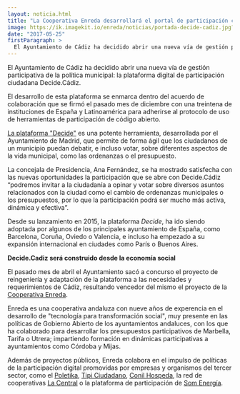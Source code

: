 ```yaml
---
layout: noticia.html
title: "La Cooperativa Enreda desarrollará el portal de participación ciudadana del Ayuntamiento de Cádiz"
image: https://ik.imagekit.io/enreda/noticias/portada-decide-cadiz.jpg?updatedAt=1700058154605
date: "2017-05-25"
firstParagraph: >
  El Ayuntamiento de Cádiz ha decidido abrir una nueva vía de gestión participativa de la política municipal: la plataforma digital de participación ciudadana Decide.Cádiz.
---
```


El Ayuntamiento de Cádiz ha decidido abrir una nueva vía de gestión participativa de la política municipal: la plataforma digital de participación ciudadana Decide.Cádiz.

El desarrollo de esta plataforma se enmarca dentro del acuerdo de colaboración que se firmó el pasado mes de diciembre con una treintena de instituciones de España y Latinoamérica para adherirse al protocolo de uso de herramientas de participación de código abierto.

[La plataforma "Decide"](http://www.decide.es/es/) es una potente herramienta, desarrollada por el Ayuntamiento de Madrid, que permite de forma ágil que los ciudadanos de un municipio puedan debatir, e incluso votar, sobre diferentes aspectos de la vida municipal, como las ordenanzas o el presupuesto.

La concejala de Presidencia, Ana Fernández, se ha mostrado satisfecha con las nuevas oportunidades la participación que se abre con Decide.Cádiz “podremos invitar a la ciudadanía a opinar y votar sobre diversos asuntos relacionados con la ciudad como el cambio de ordenanzas municipales o los presupuestos, por lo que la participación podrá ser mucho más activa, dinámica y efectiva”.

Desde su lanzamiento en 2015, la plataforma *Decide*, ha ido siendo adoptada por algunos de los principales ayuntamiento de España, como  Barcelona, Coruña, Oviedo o  Valencia, e incluso ha empezado a su expansión internacional en ciudades como París o Buenos Aires.

**Decide.Cadiz será construido desde la economía social** 

El pasado mes de abril el Ayuntamiento sacó a concurso el proyecto de reingeniería y adaptación de la plataforma a las necesidades y requerimientos de Cádiz, resultando vencedor del mismo el proyecto de la [Cooperativa Enreda](http://enreda.coop/).

Enreda es una cooperativa andaluza con nueve años de experencia en el desarrollo de "tecnología para transformación social", muy presente en las políticas de Gobierno Abierto de los ayuntamientos andaluces, con los que ha colaborado para desarrollar los presupuestos participativos de Marbella, Tarifa o Utrera; impartiendo formación en dinámicas participativas a ayuntamientos como Córdoba y Mijas.

Además de proyectos públicos, Enreda colabora en el impulso de políticas de la participación digital promovidas por empresas y organismos del tercer sector, como el [Poletika](http://poletika.org/), [Tipi Ciudadano](http://tipiciudadano.es/), [Conil Hospeda](https://conilhospeda.com/), la red de cooperativas [La Central](http://lacentral.coop/) o la plataforma de participación de [Som Energía](https://www.somenergia.coop/es/).